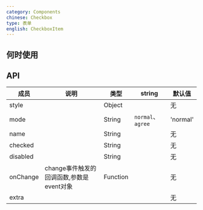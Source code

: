 ```yaml
---
category: Components
chinese: Checkbox
type: 表单
english: CheckboxItem
---
```





## 何时使用



## API


| 成员        | 说明           | 类型       |  string        | 默认值       |
|------------|----------------|----------|----------|--------------|
| style    |         | Object |   | 无  |
| mode    |         | String |  `normal`、 `agree` |   'normal'  |
| name    |         | String |   | 无  |
| checked    |        | String |   | 无  |
| disabled      |         | String | |  无  |
| onChange    | change事件触发的回调函数,参数是event对象 | Function | |   无  |
| extra     |  |  | |  无  |